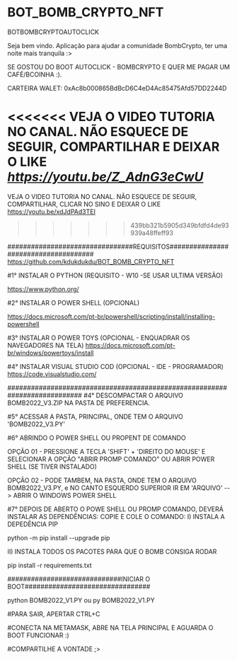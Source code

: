 # BOT_BOMB_CRYPTO_NFT

BOTBOMBCRYPTOAUTOCLICK

Seja bem vindo. Aplicação para ajudar a comunidade BombCrypto, ter uma noite mais tranquila :>

SE GOSTOU DO BOOT AUTOCLICK - BOMBCRYPTO E QUER ME PAGAR UM CAFÉ/BCOINHA :).

CARTEIRA WALET: 
0xAc8b000865BdBcD6C4eD4Ac85475Afd57DD2244D

<<<<<<<
VEJA O VIDEO TUTORIA NO CANAL. NÃO ESQUECE DE SEGUIR, COMPARTILHAR E DEIXAR O LIKE
*********https://youtu.be/Z_AdnG3eCwU*********
=======
VEJA O VIDEO TUTORIA NO CANAL. NÃO ESQUECE DE SEGUIR, COMPARTILHAR, CLICAR NO SINO E DEIXAR O LIKE
https://youtu.be/xdJdPAd3TEI
>>>>>>> 439bb321b5905d349bfdfd4de93939a48ffeff93

################################REQUISITOS#####################################
https://github.com/kdukdukdu/BOT_BOMB_CRYPTO_NFT

#1° INSTALAR O PYTHON (REQUISITO - W10 -SE USAR ULTIMA VERSÃO)

https://www.python.org/

#2° INSTALAR O POWER SHELL (OPCIONAL)

https://docs.microsoft.com/pt-br/powershell/scripting/install/installing-powershell

#3° INSTALAR O POWER TOYS (OPCIONAL - ENQUADRAR OS NAVEGADORES NA TELA)
https://docs.microsoft.com/pt-br/windows/powertoys/install

#4° INSTALAR VISUAL STUDIO COD (OPCIONAL - IDE - PROGRAMADOR)
https://code.visualstudio.com/

###########################################################################
#4° DESCOMPACTAR O ARQUIVO BOMB2022_V3.ZIP NA PASTA DE PREFERENCIA.

#5° ACESSAR A PASTA, PRINCIPAL, ONDE TEM O ARQUIVO 'BOMB2022_V3.PY' 

#6° ABRINDO O POWER SHELL OU PROPENT DE COMANDO

OPÇÃO 01 - PRESSIONE A TECLA 'SHIFT' + 'DIREITO DO MOUSE' E SELECIONAR A OPÇÃO "ABRIR PROMP COMANDO" OU 
ABRIR POWER SHELL (SE TIVER INSTALADO)

OPÇÃO 02 - PODE TAMBEM, NA PASTA, ONDE TEM O ARQUIVO BOMB2022_V3.PY, e NO CANTO ESQUERDO SUPERIOR 
IR EM 'ARQUIVO' --> ABRIR O WINDOWS POWER SHELL

#7° DEPOIS DE ABERTO O POWE SHELL OU PROMP COMANDO, DEVERÁ INSTALAR AS DEPENDÊNCIAS:
COPIE E COLE O COMANDO:
I) INSTALA A DEPEDÊNCIA PIP

python -m pip install --upgrade pip

II) INSTALA TODOS OS PACOTES PARA QUE O BOMB CONSIGA RODAR

pip install -r requirements.txt

#############################INICIAR O BOOT################################

python BOMB2022_V1.PY
ou 
py BOMB2022_V1.PY

#PARA SAIR, APERTAR CTRL+C

#CONECTA NA METAMASK, ABRE NA TELA PRINCIPAL E AGUARDA O BOOT FUNCIONAR :)

#COMPARTILHE A VONTADE ;>
